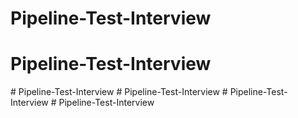# Pipeline-Test-Interview
# Pipeline-Test-Interview
#   P i p e l i n e - T e s t - I n t e r v i e w  
 #   P i p e l i n e - T e s t - I n t e r v i e w  
 #   P i p e l i n e - T e s t - I n t e r v i e w  
 #   P i p e l i n e - T e s t - I n t e r v i e w  
 